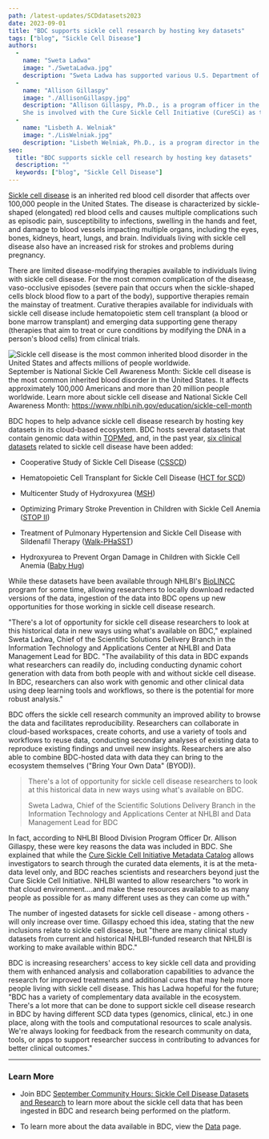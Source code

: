 ```yaml
---
path: /latest-updates/SCDdatasets2023
date: 2023-09-01
title: "BDC supports sickle cell research by hosting key datasets"
tags: ["blog", "Sickle Cell Disease"]
authors:
  -
    name: "Sweta Ladwa"
    image: "./SwetaLadwa.jpg"
    description: "Sweta Ladwa has supported various U.S. Department of Health and Human Services (HHS) entities to address use cases related to scientific data management (including standards, harmonization, and aggregation) and healthcare IT over the past decade. She currently serves as Chief, Scientific Solutions Delivery Branch in the NHLBI Information Technology and Applications Center (ITAC) and is the Data Management Lead for BDC’s data science ecosystem, working with NHLBI-funded investigators, trans-NIH data science program leadership, and BDC developers to ensure data in BDC is optimized for use by the broad scientific research community to advance public health outcomes. She also supports several Trans-NIH initiatives, such as the COVID-19 RECOVER and the NIH Cloud Platform Interoperability (NCPI) programs. Ladwa has an MPH focused in Epidemiology and Biostatistics from The George Washington University and a BS in Biology and Chemistry from Virginia Commonwealth University."
  -
    name: "Allison Gillaspy"
    image: "./AllisonGillaspy.jpg"
    description: "Allison Gillaspy, Ph.D., is a program officer in the Translational Blood Science and Resources Branch (TRRB) of the Division of Blood Diseases and Resources (DBDR) at NHLBI, part of the National Institutes of Health (NIH). Areas of expertise include high throughput whole genome sequencing, RNAseq/transcriptomics, proteomics, bacterial pathogenesis, microbiome studies and next gen data analysis.\n
    She is involved with the Cure Sickle Cell Initiative (CureSCi) as the Data Strategy Scientific Program Lead and is Program Director for the NHLBI Biological Specimen and Data Repository (BioLINCC) resource program."
  -
    name: "Lisbeth A. Welniak"
    image: "./LisWelniak.jpg"
    description: "Lisbeth Welniak, Ph.D., is a program director in the Translational Biology Branch of the Division of Blood Diseases and Resources (DBDR) at NHLBI, part of the National Institutes of Health (NIH). Welniak manages a portfolio of grants, fellowships, and cooperative agreements in the basic and translational scientific research areas of cellular therapies and the consequences of hematopoietic stem cell transplantation as well as basic and clinical immunobiology research in transfusion medicine. Welniak is also a Program Director for the NHLBI Biological Specimen and Data Repository (BioLINCC) resource program and the NHLBI Cure Sickle Cell Initiative."
seo:
  title: "BDC supports sickle cell research by hosting key datasets"
  description: ""
  keywords: ["blog", "Sickle Cell Disease"]
---
```


[Sickle cell disease](https://www.nhlbi.nih.gov/health/sickle-cell-disease) is an inherited red blood cell disorder that affects over 100,000 people in the United States. The disease is characterized by sickle-shaped (elongated) red blood cells and causes multiple complications such as episodic pain, susceptibility to infections, swelling in the hands and feet, and damage to blood vessels impacting multiple organs, including the eyes, bones, kidneys, heart, lungs, and brain. Individuals living with sickle cell disease also have an increased risk for strokes and problems during pregnancy.

There are limited disease-modifying therapies available to individuals living with sickle cell disease. For the most common complication of the disease, vaso-occlusive episodes (severe pain that occurs when the sickle-shaped cells block blood flow to a part of the body), supportive therapies remain the mainstay of treatment. Curative therapies available for individuals with sickle cell disease include hematopoietic stem cell transplant (a blood or bone marrow transplant) and emerging data supporting gene therapy (therapies that aim to treat or cure conditions by modifying the DNA in a person's blood cells) from clinical trials.

<div class="twothirds-width-image">
  <img src='./BDDEP_SC-Awareness-Month-Kit_Card-3_2022-08-17.jpg' alt="Sickle cell disease is the most common inherited blood disorder in the United States and affects millions of people worldwide."/>
  <figcaption>September is National Sickle Cell Awareness Month: Sickle cell disease is the most common inherited blood disorder in the United States. It affects approximately 100,000 Americans and more than 20 million people worldwide. Learn more about sickle cell disease and National Sickle Cell Awareness Month: <a href="https://www.nhlbi.nih.gov/education/sickle-cell-month">https://www.nhlbi.nih.gov/education/sickle-cell-month</a> </figcaption>
</div>

BDC hopes to help advance sickle cell disease research by hosting key datasets in its cloud-based ecosystem. BDC hosts several datasets that contain genomic data within [TOPMed](https://topmed.nhlbi.nih.gov/), and, in the past year, [six clinical datasets](https://biodatacatalyst.nhlbi.nih.gov/resources/data/) related to sickle cell disease have been added:

-   Cooperative Study of Sickle Cell Disease ([CSSCD](https://www.ncbi.nlm.nih.gov/projects/gap/cgi-bin/study.cgi?study_id=phs002362.v1.p1))

-   Hematopoietic Cell Transplant for Sickle Cell Disease ([HCT for SCD](https://www.ncbi.nlm.nih.gov/projects/gap/cgi-bin/study.cgi?study_id=phs002385.v1.p1))

-   Multicenter Study of Hydroxyurea ([MSH](https://www.ncbi.nlm.nih.gov/projects/gap/cgi-bin/study.cgi?study_id=phs002348.v1.p1))

-   Optimizing Primary Stroke Prevention in Children with Sickle Cell Anemia ([STOP II](https://www.ncbi.nlm.nih.gov/projects/gap/cgi-bin/study.cgi?study_id=phs002386.v1.p1))

-   Treatment of Pulmonary Hypertension and Sickle Cell Disease with Sildenafil Therapy ([Walk-PHaSST](https://www.ncbi.nlm.nih.gov/projects/gap/cgi-bin/study.cgi?study_id=phs002383.v1.p1))

-   Hydroxyurea to Prevent Organ Damage in Children with Sickle Cell Anemia ([Baby Hug](https://www.ncbi.nlm.nih.gov/projects/gap/cgi-bin/study.cgi?study_id=phs002415.v1.p1))

While these datasets have been available through NHLBI's [BioLINCC](https://biolincc.nhlbi.nih.gov/home/) program for some time, allowing researchers to locally download redacted versions of the data, ingestion of the data into BDC opens up new opportunities for those working in sickle cell disease research.

"There's a lot of opportunity for sickle cell disease researchers to look at this historical data in new ways using what's available on BDC," explained Sweta Ladwa, Chief of the Scientific Solutions Delivery Branch in the Information Technology and Applications Center at NHLBI and Data Management Lead for BDC. "The availability of this data in BDC expands what researchers can readily do, including conducting dynamic cohort generation with data from both people with and without sickle cell disease. In BDC, researchers can also work with genomic and other clinical data using deep learning tools and workflows, so there is the potential for more robust analysis."

BDC offers the sickle cell research community an improved ability to browse the data and facilitates reproducibility. Researchers can collaborate in cloud-based workspaces, create cohorts, and use a variety of tools and workflows to reuse data, conducting secondary analyses of existing data to reproduce existing findings and unveil new insights. Researchers are also able to combine BDC-hosted data with data they can bring to the ecosystem themselves ("Bring Your Own Data" (BYOD)).

<div class="quote">
  <blockquote>
    There's a lot of opportunity for sickle cell disease researchers to look at this historical data in new ways using what's available on BDC.
    <p class="attribution">Sweta Ladwa, Chief of the Scientific Solutions Delivery Branch in the Information Technology and Applications Center at NHLBI and Data Management Lead for BDC</p>
  </blockquote>
</div>

In fact, according to NHLBI Blood Division Program Officer Dr. Allison Gillaspy, these were key reasons the data was included in BDC. She explained that while the [Cure Sickle Cell Initiative Metadata Catalog](https://curesicklecell.rti.org/)  allows investigators to search through the curated data elements, it is at the meta-data level only, and BDC reaches scientists and researchers beyond just the Cure Sickle Cell Initiative. NHLBI wanted to allow researchers "to work in that cloud environment....and make these resources available to as many people as possible for as many different uses as they can come up with."

The number of ingested datasets for sickle cell disease - among others - will only increase over time. Gillaspy echoed this idea, stating that the new inclusions relate to sickle cell disease, but "there are many clinical study datasets from current and historical NHLBI-funded research that NHLBI is working to make available within BDC."

BDC is increasing researchers' access to key sickle cell data and providing them with enhanced analysis and collaboration capabilities to advance the research for improved treatments and additional cures that may help more people living with sickle cell disease. This has Ladwa hopeful for the future; "BDC has a variety of complementary data available in the ecosystem. There's a lot more that can be done to support sickle cell disease research in BDC by having different SCD data types (genomics, clinical, etc.) in one place, along with the tools and computational resources to scale analysis. We're always looking for feedback from the research community on data, tools, or apps to support researcher success in contributing to advances for better clinical outcomes."

---
### Learn More

-   Join BDC [September Community Hours: Sickle Cell Disease Datasets and Research](https://bit.ly/BDC-September) to learn more about the sickle cell data that has been ingested in BDC and research being performed on the platform.

-   To learn more about the data available in BDC, view the [Data](https://biodatacatalyst.nhlbi.nih.gov/resources/data/) page.